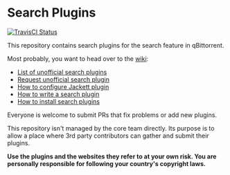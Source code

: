 Search Plugins
===

[![TravisCI Status](https://travis-ci.org/qbittorrent/search-plugins.svg?branch=master)](https://travis-ci.org/qbittorrent/search-plugins)

This repository contains search plugins for the search feature in qBittorrent.

Most probably, you want to head over to the [wiki](https://github.com/qbittorrent/search-plugins/wiki):
* [List of unofficial search plugins](https://github.com/qbittorrent/search-plugins/wiki/Unofficial-search-plugins)
* [Request unofficial search plugin](https://github.com/qbittorrent/search-plugins/wiki/Request-unofficial-search-plugin)
* [How to configure Jackett plugin](https://github.com/qbittorrent/search-plugins/wiki/How-to-configure-Jackett-plugin)
* [How to write a search plugin](https://github.com/qbittorrent/search-plugins/wiki/How-to-write-a-search-plugin)
* [How to install search plugins](https://github.com/qbittorrent/search-plugins/wiki/Install-search-plugins)

Everyone is welcome to submit PRs that fix problems or add new plugins.

This repository isn't managed by the core team directly. Its purpose is to allow a place where 3rd party contributors can gather and submit their plugins.

**Use the plugins and the websites they refer to at your own risk. You are personally responsible for following your country's copyright laws.**
